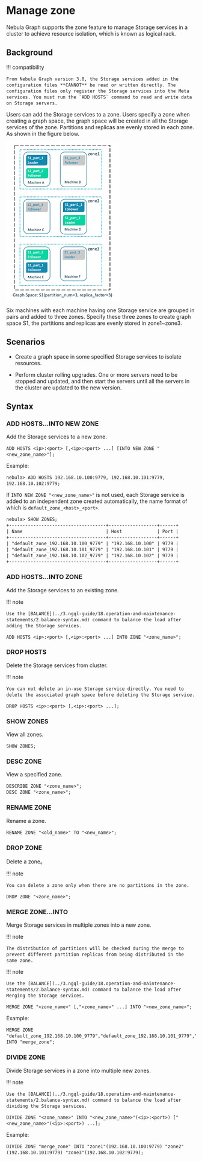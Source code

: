 # Manage zone

Nebula Graph supports the zone feature to manage Storage services in a cluster to achieve resource isolation, which is known as logical rack.

## Background

!!! compatibility

    From Nebula Graph version 3.0, the Storage services added in the configuration files **CANNOT** be read or written directly. The configuration files only register the Storage services into the Meta services. You must run the `ADD HOSTS` command to read and write data on Storage servers.

Users can add the Storage services to a zone. Users specify a zone when creating a graph space, the graph space will be created in all the Storage services of the zone. Partitions and replicas are evenly stored in each zone. As shown in the figure below.

![Zone figure](zone.png)

Six machines with each machine having one Storage service are grouped in pairs and added to three zones. Specify these three zones to create graph space S1, the partitions and replicas are evenly stored in zone1~zone3.

## Scenarios

- Create a graph space in some specified Storage services to isolate resources.

- Perform cluster rolling upgrades. One or more servers need to be stopped and updated, and then start the servers until all the servers in the cluster are updated to the new version.

## Syntax

### ADD HOSTS...INTO NEW ZONE

Add the Storage services to a new zone.

```ngql
ADD HOSTS <ip>:<port> [,<ip>:<port> ...] [INTO NEW ZONE "<new_zone_name>"];
```

Example:

```ngql
nebula> ADD HOSTS 192.168.10.100:9779, 192.168.10.101:9779, 192.168.10.102:9779;
```

If `INTO NEW ZONE "<new_zone_name>"` is not used, each Storage service is added to an independent zone created automatically, the name format of which is `default_zone_<host>_<port>`.

```ngql
nebula> SHOW ZONES;
+------------------------------------+------------------+------+
| Name                               | Host             | Port |
+------------------------------------+------------------+------+
| "default_zone_192.168.10.100_9779" | "192.168.10.100" | 9779 |
| "default_zone_192.168.10.101_9779" | "192.168.10.101" | 9779 |
| "default_zone_192.168.10.102_9779" | "192.168.10.102" | 9779 |
+------------------------------------+------------------+------+
```

### ADD HOSTS...INTO ZONE

Add the Storage services to an existing zone.

!!! note

    Use the [BALANCE](../3.ngql-guide/18.operation-and-maintenance-statements/2.balance-syntax.md) command to balance the load after adding the Storage services.

```ngql
ADD HOSTS <ip>:<port> [,<ip>:<port> ...] INTO ZONE "<zone_name>";
```

### DROP HOSTS

Delete the Storage services from cluster.

!!! note

    You can not delete an in-use Storage service directly. You need to delete the associated graph space before deleting the Storage service.

```ngql
DROP HOSTS <ip>:<port> [,<ip>:<port> ...];
```

### SHOW ZONES

View all zones.

```ngql
SHOW ZONES;
```

### DESC ZONE

View a specified zone.

```ngql
DESCRIBE ZONE "<zone_name>";
DESC ZONE "<zone_name>";
```

### RENAME ZONE

Rename a zone.

```ngql
RENAME ZONE "<old_name>" TO "<new_name>";
```

### DROP ZONE

Delete a zone。

!!! note

    You can delete a zone only when there are no partitions in the zone.

```ngql
DROP ZONE "<zone_name>";
```

### MERGE ZONE...INTO

Merge Storage services in multiple zones into a new zone.

!!! note

    The distribution of partitions will be checked during the merge to prevent different partition replicas from being distributed in the same zone.

!!! note

    Use the [BALANCE](../3.ngql-guide/18.operation-and-maintenance-statements/2.balance-syntax.md) command to balance the load after Merging the Storage services.

```ngql
MERGE ZONE "<zone_name>" [,"<zone_name>" ...] INTO "<new_zone_name>";
```

Example:

```ngql
MERGE ZONE "default_zone_192.168.10.100_9779","default_zone_192.168.10.101_9779","default_zone_192.168.10.102_9779" INTO "merge_zone";
```

### DIVIDE ZONE

Divide Storage services in a zone into multiple new zones.

!!! note

    Use the [BALANCE](../3.ngql-guide/18.operation-and-maintenance-statements/2.balance-syntax.md) command to balance the load after dividing the Storage services.

```ngql
DIVIDE ZONE "<zone_name>" INTO "<new_zone_name>"(<ip>:<port>) ["<new_zone_name>"(<ip>:<port>) ...];
```

Example:

```ngql
DIVIDE ZONE "merge_zone" INTO "zone1"(192.168.10.100:9779) "zone2"(192.168.10.101:9779) "zone3"(192.168.10.102:9779);
```
